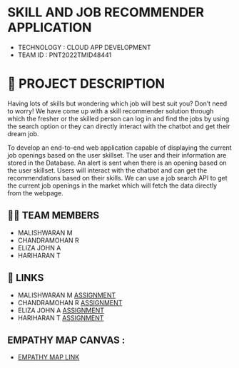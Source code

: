 #  SKILL AND JOB RECOMMENDER APPLICATION

- TECHNOLOGY : CLOUD APP DEVELOPMENT
- TEAM ID     : PNT2022TMID48441

# 📒 PROJECT DESCRIPTION

Having lots of skills but wondering which job will best suit you? Don’t need to worry! We have come up with a skill recommender solution through which the fresher or the skilled person can log in and find the jobs by using the search option or they can directly interact with the chatbot and get their dream job.

To develop an end-to-end web application capable of displaying the current job openings based on the user skillset.  The user and their information are stored in the Database.  An alert is sent when there is an opening based on the user skillset. Users will interact with the chatbot and can get the recommendations based on their skills. We can use a job search API to get the current job openings in the market which will fetch the data directly from the webpage.



## 🧑🏻‍ TEAM MEMBERS

- MALISHWARAN M  
- CHANDRAMOHAN R
- ELIZA JOHN A
- HARIHARAN T

## 🔗 LINKS
- MALISHWARAN M    [ASSIGNMENT]() 
- CHANDRAMOHAN R   [ASSIGNMENT]()
- ELIZA JOHN A     [ASSIGNMENT]()
- HARIHARAN T      [ASSIGNMENT]()


## EMPATHY MAP CANVAS :

   - [EMPATHY MAP LINK]()

